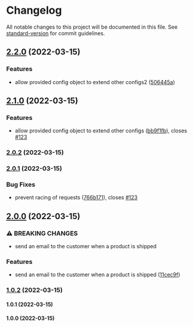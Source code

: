 # Changelog

All notable changes to this project will be documented in this file. See [standard-version](https://github.com/conventional-changelog/standard-version) for commit guidelines.

## [2.2.0](https://github.com/gian89/test_changelog/compare/v2.1.0...v2.2.0) (2022-03-15)


### Features

* allow provided config object to extend other configs2 ([506445a](https://github.com/gian89/test_changelog/commit/506445a46e0dfb488a681e9f73217b6b8df2a741))

## [2.1.0](https://github.com/gian89/test_changelog/compare/v2.0.2...v2.1.0) (2022-03-15)


### Features

* allow provided config object to extend other configs ([bb9f1fb](https://github.com/gian89/test_changelog/commit/bb9f1fb93bf64ef22fdb7b4502e7eb0a5cc8d878)), closes [#123](https://github.com/gian89/test_changelog/issues/123)

### [2.0.2](https://github.com/gian89/test_changelog/compare/v2.0.1...v2.0.2) (2022-03-15)

### [2.0.1](https://github.com/gian89/test_changelog/compare/v2.0.0...v2.0.1) (2022-03-15)


### Bug Fixes

* prevent racing of requests ([766b171](https://github.com/gian89/test_changelog/commit/766b17124148da38ad379a7bdcabd7f6cc5b6dc1)), closes [#123](https://github.com/gian89/test_changelog/issues/123)

## [2.0.0](https://github.com/gian89/test_changelog/compare/v1.0.2...v2.0.0) (2022-03-15)


### ⚠ BREAKING CHANGES

* send an email to the customer when a product is shipped

### Features

* send an email to the customer when a product is shipped ([11cec9f](https://github.com/gian89/test_changelog/commit/11cec9f2dfdc5fa6bbfc61238140c551731ff8ec))

### [1.0.2](https://github.com/gian89/test_changelog/compare/v1.0.1...v1.0.2) (2022-03-15)

#### 1.0.1 (2022-03-15)

#### 1.0.0 (2022-03-15)
